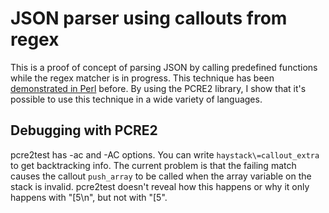 # JSON parser using callouts from regex

This is a proof of concept of parsing JSON by calling predefined functions while the regex matcher is in progress. 
This technique has been [demonstrated in Perl](https://www.perlmonks.org/?node_id=995856) before.
By using the PCRE2 library, I show that it's possible to use this technique in a wide variety of languages.

## Debugging with PCRE2

pcre2test has -ac and -AC options. You can write `haystack\=callout_extra` to
get backtracking info. The current problem is that the failing match causes the
callout `push_array` to be called when the array variable on the stack is
invalid. pcre2test doesn't reveal how this happens or why it only happens with
"[5\n", but not with "[5".
